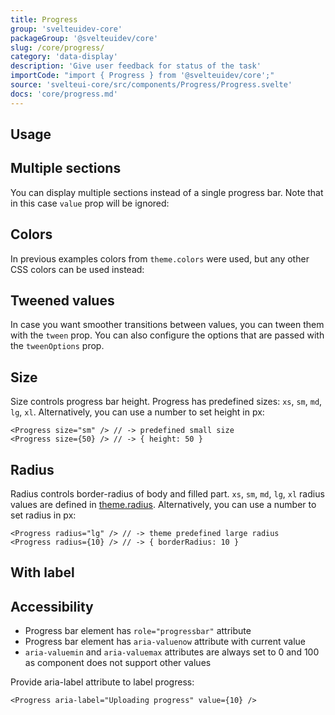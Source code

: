 ```yaml
---
title: Progress
group: 'svelteuidev-core'
packageGroup: '@svelteuidev/core'
slug: /core/progress/
category: 'data-display'
description: 'Give user feedback for status of the task'
importCode: "import { Progress } from '@svelteuidev/core';"
source: 'svelteui-core/src/components/Progress/Progress.svelte'
docs: 'core/progress.md'
---
```


<script>
	import { Demo, ProgressDemos } from '@svelteuidev/demos';
</script>


## Usage

<Demo demo={ProgressDemos.configurator} />

## Multiple sections

You can display multiple sections instead of a single progress bar.
Note that in this case `value` prop will be ignored:

<Demo demo={ProgressDemos.sections} />

## Colors

In previous examples colors from `theme.colors` were used, but any other CSS colors can be used instead:

<Demo demo={ProgressDemos.colors} />

## Tweened values

In case you want smoother transitions between values, you can tween them with the `tween` prop. You can also configure the options that are passed with the `tweenOptions` prop.

<Demo demo={ProgressDemos.tween} />

## Size

Size controls progress bar height. Progress has predefined sizes: `xs`, `sm`, `md`, `lg`, `xl`.
Alternatively, you can use a number to set height in px:

```tsx
<Progress size="sm" /> // -> predefined small size
<Progress size={50} /> // -> { height: 50 }
```

## Radius

Radius controls border-radius of body and filled part.
`xs`, `sm`, `md`, `lg`, `xl` radius values are defined in [theme.radius](/theming/extend-theme/#spacing-radius-and-shadows).
Alternatively, you can use a number to set radius in px:

```tsx
<Progress radius="lg" /> // -> theme predefined large radius
<Progress radius={10} /> // -> { borderRadius: 10 }
```

## With label

<Demo demo={ProgressDemos.label} />

## Accessibility

- Progress bar element has `role="progressbar"` attribute
- Progress bar element has `aria-valuenow` attribute with current value
- `aria-valuemin` and `aria-valuemax` attributes are always set to 0 and 100 as component does not support other values

Provide aria-label attribute to label progress:

```tsx
<Progress aria-label="Uploading progress" value={10} />
```
